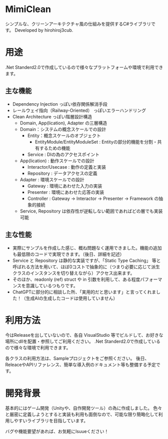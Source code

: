 # MimiClean
シンプルな、クリーンアーキテクチャ風の仕組みを提供するC#ライブラリです。
Developed by hirohiroj3cub.

# 用途
.Net Standerd2.0で作成しているので様々なプラットフォームや環境で利用できます。

## 主な機能
- Dependency Injection っぽい依存関係解消手段
- レールウェイ指向（Railway-Oriented） っぽいエラーハンドリング
- Clean Architecture っぽい階層設計構造
  - Domain, App(lication), Adapter の三層構造
  - Domain：システムの概念スケールでの設計
    - Entity：概念スケールのオブジェクト
      - EntityModule/EntityModuleSet : Entityの部分的機能を分割・共有するための機能
    - Service : DIの為のアクセスポイント
  - App(lication) : 動作スケールでの設計
    - Interactor/Usecase : 動作の定義と実装
    - Repository : データアクセスの定義
  - Adapter : 環境スケールでの設計
    - Gateway : 環境にあわせた入力の実装
    - Presenter : 環境にあわせた応答の実装
    - Controller : Gateway -> Interactor -> Presenter -> Framework の抽象的接続
  - Service, Repository は依存性が逆転しない範囲であればどの層でも実装可能 

## 主な性能
- 実際にサンプルを作成した感じ、概ね問題なく運用できました。機能の追加も最低限のコードで実現できます。（後日、詳細を記述）
- Service と Repository は静的な実装ですが、「Static Type Caching」 等と呼ばれる方法を用いて、ほぼ0コストで抽象的に（つまり必要に応じて派生クラスのインスタンスを切り替えながら）アクセス出来ます。
- そのほか、readonly (ref) struct や in 引数を利用して、ある程度パフォーマンスを意識しているつもりです。
- ChatGPTに部分的に相談した所、「実用的だと思います」と言ってくれました！（生成AIの生成したコードは使用していません）

# 利用方法
今はReleaseを出していないので、各自 VisualStudio 等でビルドして、お好きな場所にdllを配置・参照してご利用ください。
.Net Standerd2.0で作成しているので様々な環境で利用できます。

各クラスの利用方法は、Sampleプロジェクトをご参照ください。
後日、ReleaceやAPIリファレンス、簡単な導入例のドキュメント等も整備する予定です。

# 開発背景
基本的にはゲーム開発（Unityや、自作開発ツール）の為に作成しました。
色々と厳密に定義しようとすると実装も利用も面倒なので、可能な限り簡略化して利用しやすいライブラリを目指しています。

バグや機能要望があれば、お気軽にIsuueください！
